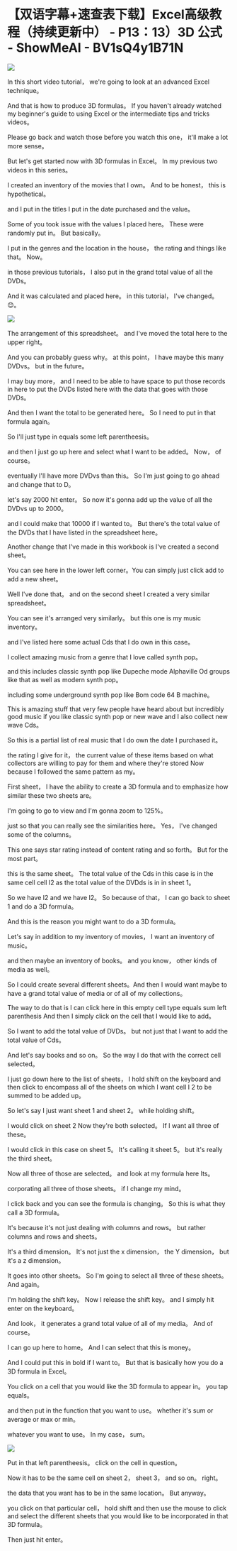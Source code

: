 # 【双语字幕+速查表下载】Excel高级教程（持续更新中） - P13：13）3D 公式 - ShowMeAI - BV1sQ4y1B71N

![](img/c18c440e729b03f2cd0cd192ae3454a3_0.png)

In this short video tutorial， we're going to look at an advanced Excel technique。

 And that is how to produce 3D formulas。 If you haven't already watched my beginner's guide to using Excel or the intermediate tips and tricks videos。

 Please go back and watch those before you watch this one， it'll make a lot more sense。

 But let's get started now with 3D formulas in Excel。 In my previous two videos in this series。

 I created an inventory of the movies that I own。 And to be honest， this is hypothetical。

 and I put in the titles I put in the date purchased and the value。

 Some of you took issue with the values I placed here。 These were randomly put in。 But basically。

 I put in the genres and the location in the house， the rating and things like that。 Now。

 in those previous tutorials， I also put in the grand total value of all the DVDs。

 And it was calculated and placed here。 in this tutorial， I've changed。😊。



![](img/c18c440e729b03f2cd0cd192ae3454a3_2.png)

The arrangement of this spreadsheet。 and I've moved the total here to the upper right。

 And you can probably guess why。 at this point， I have maybe this many DVDvs。 but in the future。

 I may buy more， and I need to be able to have space to put those records in here to put the DVDs listed here with the data that goes with those DVDs。

 And then I want the total to be generated here。 So I need to put in that formula again。

 So I'll just type in equals some left parentheesis。

 and then I just go up here and select what I want to be added。 Now， of course。

 eventually I'll have more DVDvs than this。 So I'm just going to go ahead and change that to D。

 let's say 2000 hit enter。 So now it's gonna add up the value of all the DVDvs up to 2000。

 and I could make that 10000 if I wanted to。 But there's the total value of the DVDs that I have listed in the spreadsheet here。

 Another change that I've made in this workbook is I've created a second sheet。

 You can see here in the lower left corner。You can simply just click add to add a new sheet。

 Well I've done that。 and on the second sheet I created a very similar spreadsheet。

 You can see it's arranged very similarly。 but this one is my music inventory。

 and I've listed here some actual Cds that I do own in this case。

 I collect amazing music from a genre that I love called synth pop。

 and this includes classic synth pop like Dupeche mode Alphaville Od groups like that as well as modern synth pop。

 including some underground synth pop like Bom code 64 B machine。

 This is amazing stuff that very few people have heard about but incredibly good music if you like classic synth pop or new wave and I also collect new wave Cds。

 So this is a partial list of real music that I do own the date I purchased it。

 the rating I give for it， the current value of these items based on what collectors are willing to pay for them and where they're stored Now because I followed the same pattern as my。

First sheet， I have the ability to create a 3D formula and to emphasize how similar these two sheets are。

 I'm going to go to view and I'm gonna zoom to 125%。

 just so that you can really see the similarities here。 Yes， I've changed some of the columns。

 This one says star rating instead of content rating and so forth。 But for the most part。

 this is the same sheet。 The total value of the Cds in this case is in the same cell cell I2 as the total value of the DVDds is in in sheet 1。

 So we have I2 and we have I2。 So because of that， I can go back to sheet 1 and do a 3D formula。

 And this is the reason you might want to do a 3D formula。

 Let's say in addition to my inventory of movies， I want an inventory of music。

 and then maybe an inventory of books。 and you know， other kinds of media as well。

 So I could create several different sheets。And then I would want maybe to have a grand total value of media or of all of my collections。

 The way to do that is I can click here in this empty cell type equals sum left parenthesis And then I simply click on the cell that I would like to add。

 So I want to add the total value of DVDs。 but not just that I want to add the total value of Cds。

 And let's say books and so on。 So the way I do that with the correct cell selected。

 I just go down here to the list of sheets， I hold shift on the keyboard and then click to encompass all of the sheets on which I want cell I 2 to be summed to be added up。

 So let's say I just want sheet 1 and sheet 2。 while holding shift。

 I would click on sheet 2 Now they're both selected。 If I want all three of these。

 I would click in this case on sheet 5。 It's calling it sheet 5。 but it's really the third sheet。

 Now all three of those are selected。 and look at my formula here Its。

corporating all three of those sheets。 if I change my mind。

 I click back and you can see the formula is changing。 So this is what they call a 3D formula。

 It's because it's not just dealing with columns and rows。 but rather columns and rows and sheets。

 It's a third dimension。 It's not just the x dimension， the Y dimension， but it's a z dimension。

 It goes into other sheets。 So I'm going to select all three of these sheets。 And again。

 I'm holding the shift key。 Now I release the shift key。 and I simply hit enter on the keyboard。

 And look， it generates a grand total value of all of my media。 And of course。

 I can go up here to home。 And I can select that this is money。

 And I could put this in bold if I want to。 But that is basically how you do a 3D formula in Excel。

 You click on a cell that you would like the 3D formula to appear in。 you tap equals。

 and then put in the function that you want to use。 whether it's sum or average or max or min。

 whatever you want to use。 In my case， sum。

![](img/c18c440e729b03f2cd0cd192ae3454a3_4.png)

Put in that left parentheesis。 click on the cell in question。

 Now it has to be the same cell on sheet 2， sheet 3， and so on。 right。

 the data that you want has to be in the same location。 But anyway。

 you click on that particular cell， hold shift and then use the mouse to click and select the different sheets that you would like to be incorporated in that 3D formula。

 Then just hit enter。